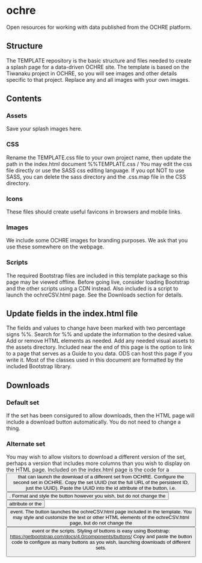 # ochre
Open resources for working with data published from the OCHRE platform.

## Structure
The TEMPLATE repository is the basic structure and files needed to create a splash page for a data-driven OCHRE site.
The template is based on the Tiwanaku project in OCHRE, so you will see images and other details specific to that project.
Replace any and all images with your own images.

## Contents
### Assets
Save your splash images here.

### CSS
Rename the TEMPLATE.css file to your own project name, then update the path in the index.html document %%TEMPLATE.css /
You may edit the css file directly or use the SASS css editing language.
If you opt NOT to use SASS, you can delete the sass directory and the .css.map file in the CSS directory.

### Icons
These files should create useful favicons in browsers and mobile links.

### Images
We include some OCHRE images for branding purposes. We ask that you use these somewhere on the webpage.

### Scripts
The required Bootstrap files are included in this template package so this page may be viewed offline.
Before going live, consider loading Bootstrap and the other scripts using a CDN instead.
Also included is a script to launch the ochreCSV.html page. See the Downloads section for details.

## Update fields in the index.html file
The fields and values to change have been marked with two percentage signs %%.
Search for %% and update the information to the desired value.
Add or remove HTML elements as needed.
Add any needed visual assets to the assets directory.
Included near the end of this page is the option to link to a page that serves as a Guide to you data. ODS can host this page if you write it.
Most of the classes used in this document are formatted by the included Bootstrap library.

## Downloads
### Default set
If the set has been consigured to allow downloads, then the HTML page will include a download button automatically. You do not need to change a thing.
### Alternate set
You may wish to allow visitors to download a different version of the set, perhaps a version that includes more columns than you wish to display on the HTML page.
Included on the index.html page is the code for a <button> that can launch the download of a different set from OCHRE.
Configure the second set in OCHRE.
Copy the set UUID (not the full URL of the persistent ID, just the UUID).
Paste the UUID into the id attribute of the button, i.e. <button id="1234...">.
Format and style the button however you wish, but do not change the <button id> attribute or the <button onclick> event.
The button launches the ochreCSV.html page included in the template. You may style and customize the text or other HTML elements of the ochreCSV.html page, but do not change the <button onclick> event or the scripts.
Styling of buttons is easy using Bootstrap: https://getbootstrap.com/docs/4.0/components/buttons/
Copy and paste the button code to configure as many buttons as you wish, launching downloads of different sets.
